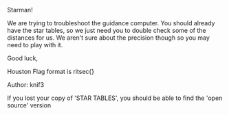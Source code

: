 Starman!

We are trying to troubleshoot the guidance computer. You should already have the star tables, so we just need you to double check some of the distances for us. We aren't sure about the precision though so you may need to play with it.

Good luck,

Houston
Flag format is ritsec{}

Author: knif3

If you lost your copy of 'STAR TABLES', you should be able to find the 'open source' version
